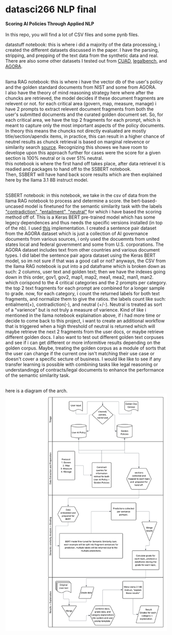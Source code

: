# datasci266 NLP final

**Scoring AI Policies Through Applied NLP** <br>
<br>
In this repo, you will find a lot of CSV files and some pynb files. <br>

datastuff notebook: this is where i did a majority of the data processing, i created the different datasets discussed in the paper. I have the parsing, stripping, and prepping of the text data from the synthetic data and real. There are also some other datasets I tested out from [CUAD](https://github.com/TheAtticusProject/cuad), [legalbench](https://www.google.com/url?q=https%3A%2F%2Fhuggingface.co%2Fdatasets%2Fnguha%2Flegalbench), and [AGORA](https://www.google.com/url?q=https%3A%2F%2Fzenodo.org%2Frecords%2F15053471).
<br><br>

llama RAG notebook: this is where i have the vector db of the user's policy and the golden standard documents from NIST and some from AGORA. <br>
I also have the theory of mind reasoning strategy here where after the chuncks are retrieved, the model decides if these document fragments are relevent or not. for each critical area (govern, map, measure, manage) i have 2 prompts to extract relevent document fragments from both the user's submitted documents and the curated golden document set. So, for each critical area, we have the top 2 fragments for each prompt, which is meant to capture only the most important aspects of the policy documents. In theory this means the chuncks not directly evaluated are mostly title/section/apendix items, in practice, this can result in a higher chance of neutrel results as chunck retrieval is based on marginal relevence or similarity search [source](https://python.langchain.com/v0.1/docs/modules/data_connection/retrievers/multi_vector/). Recognizing this showes we have room to develope upon this approach further for cases were the score for a given section is 100% neutral or is over 51% neutral. <br>
this notebook is where the first hand off takes place, after data retrievel it is readied and packages to hand off to the SSBERT notebook. <br>
Then, SSBERT will have hand back score results which are then explained here by the llama 3.1 8B instruct model. 
<br><br>


SSBERT notebook: in this notebook, we take in the csv of data from the llama RAG notebook to process and determine a score. the bert-based-uncased model is finetuned for 
the semantic similarity task with the labels ["contradiction", "entailment", "neutral"](https://nlp.stanford.edu/projects/snli/) for which i have based the scoring method off of. This is a Keras BERT pre-trained model which has some legecy dependences and thus needs the specific versions installed (in top of the nb). I used [this](https://keras.io/examples/nlp/semantic_similarity_with_bert/) implementation. I created a sentence pair dataset from the AGORA dataset which is just a collection of AI governance documents from various sources, i only used the docuemnts from united states local and federal government and some from U.S. corporations. The AGORA dataset includes text from other countries and various document types. I did label the sentence pair agora dataset using the Keras BERT model, so im not sure if that was a good call or not? anyways, the CSV from the llama RAG notebook is put into a pd dataframe which is broken down as such: 2 columns, user text and golden text; then we have the indexes going down in this order, gov1, gov2, map1, map2, mea1, mea2, man1, man2. which corispond to the 4 critical categories and the 2 prompts per category. the top 2 text fragments for each prompt are combined for a longer sample to grade. now, for each category, i count the returned labels for both text fragments, and normalize them to give the ratios. the labels count like such: entialment(+), contradiction(-), and neutral (+/-). Neutral is treated as sort of a "varience" but is not truly a measure of varience. Kind of like i mentioned in the llama notebook explaination above, if i had more time or decide to come back to this project, i want to create an additional workflow that is triggered when a high threshold of neutral is returned which will maybe retrieve the next 2 fragments from the user docs, or maybe retrieve different golden docs. I also want to test out different golden text corpuses and see if i can get different or more informitive results depending on the golden corpus. Maybe, treating the golden corpus as a module of sorts that the user can change if the current one isn't matching their use case or doesn't cover a specific secture of business. I would like like to see if any transfer learning is possible with combining tasks like legal reasoning or understandingg of contracts/legal documents to enhance the performance of the semantic similarity task. 
<br><br>

here is a diagram of the arch.
![project architecture](https://github.com/shutup-kat/datasci266NLPfinal/blob/main/projectArch%20no%20background.png)

